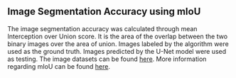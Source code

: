 ## Image Segmentation Accuracy using mIoU

The image segmentation accuracy was calculated through mean Interception over Union score. It is the area of the overlap between the two binary images over the area of union. Images labeled by the algorithm were used as the ground truth. Images predicted by the U-Net model were used as testing. The image datasets can be found [here](https://drive.google.com/drive/folders/1l8YpzCzYUpjlQGFN_8riOImDrLZHAbg5?usp=sharing). More information regarding mIoU can be found [here](https://www.pyimagesearch.com/2016/11/07/intersection-over-union-iou-for-object-detection/).
